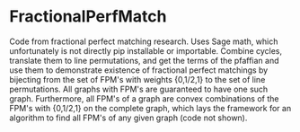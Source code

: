 # FractionalPerfMatch
Code from fractional perfect matching research.
Uses Sage math, which unfortunately is not directly pip installable or importable.
Combine cycles, translate them to line permutations, and get the terms of the pfaffian and use them to demonstrate existence of fractional perfect matchings by 
bijecting from the set of FPM's with weights {0,1/2,1} to the set of line permutations. All graphs with FPM's are guaranteed to have one such graph.
Furthermore, all FPM's of a graph are convex combinations of the FPM's with {0,1/2,1} on the complete graph, which lays the framework for an algorithm to find all FPM's 
of any given graph (code not shown).
